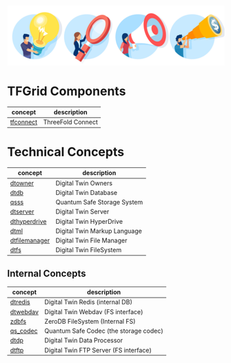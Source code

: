 ![](img/concepts.png)

# TFGrid Components

| concept                | description       |
| ---------------------- | ----------------- |
| [tfconnect](tfconnect) | ThreeFold Connect |

# Technical Concepts

| concept                        | description                  |
| ------------------------------ | ---------------------------- |
| [dtowner](dtowner)             | Digital Twin Owners          |
| [dtdb](dtdb)                   | Digital Twin Database        |
| [qsss](qsss)                   | Quantum Safe Storage System  |
| [dtserver](dtserver)           | Digital Twin Server          |
| [dthyperdrive](dthyperdrive)   | Digital Twin HyperDrive      |
| [dtml](dtml)                   | Digital Twin Markup Language |
| [dtfilemanager](dtfilemanager) | Digital Twin File Manager    |
| [dtfs](dtfs)                   | Digital Twin FileSystem      |

## Internal Concepts

| concept              | description                            |
| -------------------- | -------------------------------------- |
| [dtredis](dtredis)   | Digital Twin Redis (internal DB)       |
| [dtwebdav](dtwebdav) | Digital Twin Webdav (FS interface)     |
| [zdbfs](zdbfs)       | ZeroDB FileSystem (Internal FS)        |
| [qs_codec](qs_codec) | Quantum Safe Codec (the storage codec) |
| [dtdp](dtdp)         | Digital Twin Data Processor            |
| [dtftp](dtftp)       | Digital Twin FTP Server (FS interface) |
